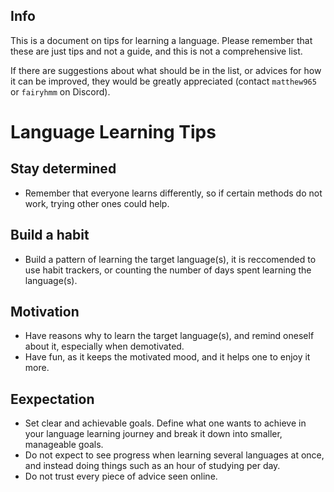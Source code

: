 ## Info
This is a document on tips for learning a language. Please remember that these are just tips and not a guide, and this is not a comprehensive list.

If there are suggestions about what should be in the list, or advices for how it can be improved, they would be greatly appreciated (contact `matthew965` or `fairyhmm` on Discord).

# Language Learning Tips
## Stay determined
- Remember that everyone learns differently, so if certain methods do not work, trying other ones could help.

## Build a habit
- Build a pattern of learning the target language(s), it is reccomended to use habit trackers, or counting the number of days spent learning the language(s).

## Motivation
- Have reasons why to learn the target language(s), and remind oneself about it, especially when demotivated.
- Have fun, as it keeps the motivated mood, and it helps one to enjoy it more.

## Eexpectation
- Set clear and achievable goals. Define what one wants to achieve in your language learning journey and break it down into smaller, manageable goals.
- Do not expect to see progress when learning several languages at once, and instead doing things such as an hour of studying per day.
- Do not trust every piece of advice seen online.